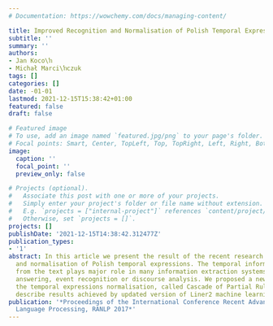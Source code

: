 ```yaml
---
# Documentation: https://wowchemy.com/docs/managing-content/

title: Improved Recognition and Normalisation of Polish Temporal Expressions
subtitle: ''
summary: ''
authors:
- Jan Koco\ŉ
- Michał Marci\ŉczuk
tags: []
categories: []
date: -01-01
lastmod: 2021-12-15T15:38:42+01:00
featured: false
draft: false

# Featured image
# To use, add an image named `featured.jpg/png` to your page's folder.
# Focal points: Smart, Center, TopLeft, Top, TopRight, Left, Right, BottomLeft, Bottom, BottomRight.
image:
  caption: ''
  focal_point: ''
  preview_only: false

# Projects (optional).
#   Associate this post with one or more of your projects.
#   Simply enter your project's folder or file name without extension.
#   E.g. `projects = ["internal-project"]` references `content/project/deep-learning/index.md`.
#   Otherwise, set `projects = []`.
projects: []
publishDate: '2021-12-15T14:38:42.312477Z'
publication_types:
- '1'
abstract: In this article we present the result of the recent research in the recognition
  and normalisation of Polish temporal expressions. The temporal information extracted
  from the text plays major role in many information extraction systems, like question
  answering, event recognition or discourse analysis. We proposed a new method for
  the temporal expressions normalisation, called Cascade of Partial Rules. Here we
  describe results achieved by updated version of Liner2 machine learning system.
publication: '*Proceedings of the International Conference Recent Advances in Natural
  Language Processing, RANLP 2017*'
---
```

